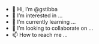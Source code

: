 - 👋 Hi, I’m @gstibba
- 👀 I’m interested in ...
- 🌱 I’m currently learning ...
- 💞️ I’m looking to collaborate on ...
- 📫 How to reach me ...

<!---
gstibba/gstibba is a ✨ special ✨ repository because its `README.md` (this file) appears on your GitHub profile.
You can click the Preview link to take a look at your changes.
I'm interested in Python programming language.
I'm currently learning Python programming language.
I'm looking to collaborate on projects on Pyhton for engineering applications.
How to reach me: gshunki@gmail.com
--->

